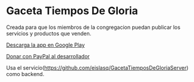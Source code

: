 # Gaceta Tiempos De Gloria
Creada para que los miembros de la congregacion puedan publicar los servicios y productos que venden.

[Descarga la app en Google Play](https://play.google.com/store/apps/details?id=com.IslasCruz.GacetaTiemposDeGloria)

[Donar con PayPal al desarrollador](https://www.paypal.com/cgi-bin/webscr?cmd=_s-xclick&hosted_button_id=TKPBHK9ABRYJG)


Usa el servicio(https://github.com/eislasq/GacetaTiemposDeGloriaServer) como backend.
